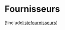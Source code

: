 # Fournisseurs

[!include[listefournisseurs](fournisseurs.listefournisseurs.autogen.md)]
















































